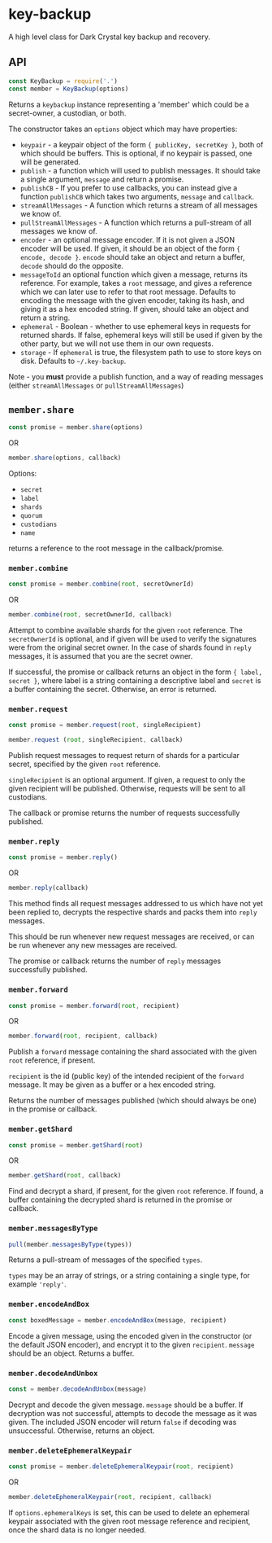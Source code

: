 # key-backup

A high level class for Dark Crystal key backup and recovery.

## API

```js
const KeyBackup = require('.')
const member = KeyBackup(options)
```

Returns a `keybackup` instance representing a 'member' which could be a secret-owner, a custodian, or both.

The constructor takes an `options` object which may have properties:

- `keypair` - a keypair object of the form `{ publicKey, secretKey }`, both of which should be buffers. This is optional, if no keypair is passed, one will be generated.
- `publish` - a function which will used to publish messages.  It should take a single argument, `message` and return a promise.
- `publishCB` - If you prefer to use callbacks, you can instead give a function `publishCB` which takes two arguments, `message` and `callback`. 
- `streamAllMessages` - A function which returns a stream of all messages we know of.
- `pullStreamAllMessages` - A function which returns a pull-stream of all messages we know of.
- `encoder` - an optional message encoder.  If it is not given a JSON encoder will be used. If given, it should be an object of the form `{ encode, decode }`.  `encode` should take an object and return a buffer, `decode` should do the opposite.
- `messageToId` an optional function which given a message, returns its reference.  For example, takes a `root` message, and gives a reference which we can later use to refer to that root message. Defaults to encoding the message with the given encoder, taking its hash, and giving it as a hex encoded string. If given, should take an object and return a string.
- `ephemeral` - Boolean - whether to use ephemeral keys in requests for returned shards.  If false, ephemeral keys will still be used if given by the other party, but we will not use them in our own requests.
- `storage` - If `ephemeral` is true, the filesystem path to use to store keys on disk. Defaults to `~/.key-backup`.

Note - you **must** provide a publish function, and a way of reading messages (either `streamAllMessages` or `pullStreamAllMessages`)

## `member.share`

```js
const promise = member.share(options)
```
OR
```js
member.share(options, callback)
```

Options:
- `secret`
- `label`
- `shards`
- `quorum`
- `custodians`
- `name`

returns a reference to the root message in the callback/promise.

### `member.combine`

```js
const promise = member.combine(root, secretOwnerId)
```

OR

```js
member.combine(root, secretOwnerId, callback)
```

Attempt to combine available shards for the given `root` reference.  The `secretOwnerId` is optional, and if given will be used to verify the signatures were from the original secret owner.  In the case of shards found in `reply` messages, it is assumed that you are the secret owner.

If successful, the promise or callback returns an object in the form `{ label, secret }`, where label is a string containing a descriptive label and `secret` is a buffer containing the secret. Otherwise, an error is returned.

### `member.request`

```js
const promise = member.request(root, singleRecipient)
```

```js
member.request (root, singleRecipient, callback) 
```

Publish request messages to request return of shards for a particular secret, specified by the given `root` reference.

`singleRecipient` is an optional argument.  If given, a request to only the given recipient will be published.  Otherwise, requests will be sent to all custodians.

The callback or promise returns the number of requests successfully published.

### `member.reply`

```js
const promise = member.reply() 
```

OR

```js
member.reply(callback) 
```

This method finds all request messages addressed to us which have not yet been replied to, decrypts the respective shards and packs them into `reply` messages.

This should be run whenever new request messages are received, or can be run whenever any new messages are received.

The promise or callback returns the number of `reply` messages successfully published.

### `member.forward`

```js
const promise = member.forward(root, recipient)
```
OR
```js
member.forward(root, recipient, callback)
```

Publish a `forward` message containing the shard associated with the given `root` reference, if present.

`recipient` is the id (public key) of the intended recipient of the `forward` message.  It may be given as a buffer or a hex encoded string.

Returns the number of messages published (which should always be one) in the promise or callback.

### `member.getShard`

```js
const promise = member.getShard(root)
```

OR

```js
member.getShard(root, callback)
```

Find and decrypt a shard, if present, for the given `root` reference. If found, a buffer containing the decrypted shard is returned in the promise or callback.

### `member.messagesByType`

```js
pull(member.messagesByType(types))
```

Returns a pull-stream of messages of the specified `types`.

`types` may be an array of strings, or a string containing a single type, for example `'reply'`.

### `member.encodeAndBox`

```js
const boxedMessage = member.encodeAndBox(message, recipient)
```
Encode a given message, using the encoded given in the constructor (or the default JSON encoder), and encrypt it to the given `recipient`.  `message` should be an object. Returns a buffer.

### `member.decodeAndUnbox`

```js
const = member.decodeAndUnbox(message) 
```

Decrypt and decode the given message. `message` should be a buffer. If decryption was not successful, attempts to decode the message as it was given. The included JSON encoder will return `false` if decoding was unsuccessful.  Otherwise, returns an object.

### `member.deleteEphemeralKeypair`

```js
const promise = member.deleteEphemeralKeypair(root, recipient)
```
OR
```js
member.deleteEphemeralKeypair(root, recipient, callback)
```

If `options.ephemeralKeys` is set, this can be used to delete an ephemeral keypair associated with the given root message reference and recipient, once the shard data is no longer needed.
